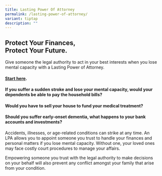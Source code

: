 ```yaml
---
title: Lasting Power Of Attorney
permalink: /lasting-power-of-attorney/
variant: tiptap
description: ""
---
```

<h2><strong>Protect Your Finances,</strong><br><strong>Protect Your Future.</strong></h2>
<p>Give someone the legal authority to act in your best interests when you
lose mental capacity with a Lasting Power of Attorney.</p>
<h4><a href="https://mylegacy.life.gov.sg/end-of-life-planning/make-a-lasting-power-of-attorney" rel="noopener nofollow" target="_blank">Start here</a>.</h4>
<h4>If you suffer a sudden stroke and lose your mental capacity, would your dependents be able to pay the household bills?</h4>
<h4>Would you have to sell your house to fund your medical treatment?</h4>
<h4>Should you suffer early-onset dementia, what happens to your bank accounts and investments?</h4>
<p>Accidents, illnesses, or age-related conditions can strike at any time.
An LPA allows you to appoint someone you trust to handle your finances
and personal matters if you lose mental capacity. Without one, your loved
ones may face costly court procedures to manage your affairs.</p>
<p>Empowering someone you trust with the legal authority to make decisions
on your behalf will also prevent any conflict amongst your family that
arise from your condition.</p>
<p></p>
<p></p>